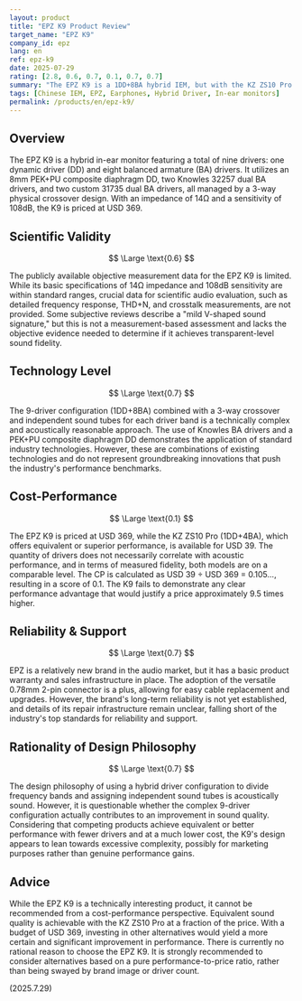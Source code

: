 ```yaml
---
layout: product
title: "EPZ K9 Product Review"
target_name: "EPZ K9"
company_id: epz
lang: en
ref: epz-k9
date: 2025-07-29
rating: [2.8, 0.6, 0.7, 0.1, 0.7, 0.7]
summary: "The EPZ K9 is a 1DD+8BA hybrid IEM, but with the KZ ZS10 Pro offering equivalent performance for USD 39 compared to the K9's USD 369 price, its cost-performance is severely lacking."
tags: [Chinese IEM, EPZ, Earphones, Hybrid Driver, In-ear monitors]
permalink: /products/en/epz-k9/
---
```

## Overview

The EPZ K9 is a hybrid in-ear monitor featuring a total of nine drivers: one dynamic driver (DD) and eight balanced armature (BA) drivers. It utilizes an 8mm PEK+PU composite diaphragm DD, two Knowles 32257 dual BA drivers, and two custom 31735 dual BA drivers, all managed by a 3-way physical crossover design. With an impedance of 14Ω and a sensitivity of 108dB, the K9 is priced at USD 369.

## Scientific Validity

$$ \Large \text{0.6} $$

The publicly available objective measurement data for the EPZ K9 is limited. While its basic specifications of 14Ω impedance and 108dB sensitivity are within standard ranges, crucial data for scientific audio evaluation, such as detailed frequency response, THD+N, and crosstalk measurements, are not provided. Some subjective reviews describe a "mild V-shaped sound signature," but this is not a measurement-based assessment and lacks the objective evidence needed to determine if it achieves transparent-level sound fidelity.

## Technology Level

$$ \Large \text{0.7} $$

The 9-driver configuration (1DD+8BA) combined with a 3-way crossover and independent sound tubes for each driver band is a technically complex and acoustically reasonable approach. The use of Knowles BA drivers and a PEK+PU composite diaphragm DD demonstrates the application of standard industry technologies. However, these are combinations of existing technologies and do not represent groundbreaking innovations that push the industry's performance benchmarks.

## Cost-Performance

$$ \Large \text{0.1} $$

The EPZ K9 is priced at USD 369, while the KZ ZS10 Pro (1DD+4BA), which offers equivalent or superior performance, is available for USD 39. The quantity of drivers does not necessarily correlate with acoustic performance, and in terms of measured fidelity, both models are on a comparable level. The CP is calculated as USD 39 ÷ USD 369 = 0.105..., resulting in a score of 0.1. The K9 fails to demonstrate any clear performance advantage that would justify a price approximately 9.5 times higher.

## Reliability & Support

$$ \Large \text{0.7} $$

EPZ is a relatively new brand in the audio market, but it has a basic product warranty and sales infrastructure in place. The adoption of the versatile 0.78mm 2-pin connector is a plus, allowing for easy cable replacement and upgrades. However, the brand's long-term reliability is not yet established, and details of its repair infrastructure remain unclear, falling short of the industry's top standards for reliability and support.

## Rationality of Design Philosophy

$$ \Large \text{0.7} $$

The design philosophy of using a hybrid driver configuration to divide frequency bands and assigning independent sound tubes is acoustically sound. However, it is questionable whether the complex 9-driver configuration actually contributes to an improvement in sound quality. Considering that competing products achieve equivalent or better performance with fewer drivers and at a much lower cost, the K9's design appears to lean towards excessive complexity, possibly for marketing purposes rather than genuine performance gains.

## Advice

While the EPZ K9 is a technically interesting product, it cannot be recommended from a cost-performance perspective. Equivalent sound quality is achievable with the KZ ZS10 Pro at a fraction of the price. With a budget of USD 369, investing in other alternatives would yield a more certain and significant improvement in performance. There is currently no rational reason to choose the EPZ K9. It is strongly recommended to consider alternatives based on a pure performance-to-price ratio, rather than being swayed by brand image or driver count.

(2025.7.29)